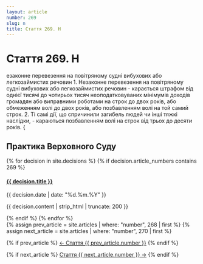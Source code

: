 ```yaml
---
layout: article
number: 269
slug: n
title: Стаття 269. Н
---
```


# Стаття 269. Н

езаконне перевезення на повітряному судні вибухових або легкозаймистих речовин 1. Незаконне перевезення на повітряному судні вибухових або легкозаймистих речовин - карається штрафом від однієї тисячі до чотирьох тисяч неоподатковуваних мінімумів доходів громадян або виправними роботами на строк до двох років, або обмеженням волі до двох років, або позбавленням волі на той самий строк. 2. Ті самі дії, що спричинили загибель людей чи інші тяжкі наслідки, - караються позбавленням волі на строк від трьох до десяти років. {

## Практика Верховного Суду

<div class="decisions-container">
{% for decision in site.decisions %}
  {% if decision.article_numbers contains 269 %}
    <div class="decision-item">
      <h4><a href="{{ decision.url }}">{{ decision.title }}</a></h4>
      <p class="decision-date">{{ decision.date | date: "%d.%m.%Y" }}</p>
      <p class="decision-excerpt">{{ decision.content | strip_html | truncate: 200 }}</p>
    </div>
  {% endif %}
{% endfor %}
</div>

<div class="article-navigation">
  {% assign prev_article = site.articles | where: "number", 268 | first %}
  {% assign next_article = site.articles | where: "number", 270 | first %}
  
  {% if prev_article %}
    <a href="{{ prev_article.url }}" class="prev-article">← Стаття {{ prev_article.number }}</a>
  {% endif %}
  
  {% if next_article %}
    <a href="{{ next_article.url }}" class="next-article">Стаття {{ next_article.number }} →</a>
  {% endif %}
</div>
